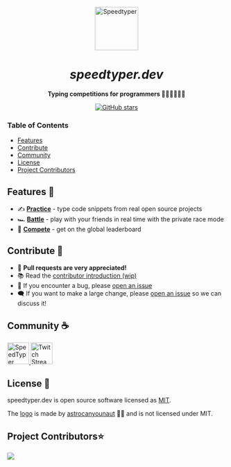 
<br>
<div align="center">
  <a href="https://speedtyper.dev" target="_blank">
    <img src="https://www.speedtyper.dev/logo.png" alt="Speedtyper" height="100" width="auto"/>
  </a>
  <h1><i>speedtyper.dev</i></h1>
</div>

<p align="center">
  <b>
      Typing competitions for programmers 🧑‍💻👩‍💻👨‍💻
  </b>
</p>
<p align="center">
  <a href="https://github.com/codicocodes/speedtyper.dev" target="__blank"><img alt="GitHub stars" src="https://img.shields.io/github/stars/codicocodes/speedtyper.dev?style=social"></a>
</p>

### **Table of Contents**
- [Features](#features-🎉)
- [Contribute](#contribute-👷)
- [Community](#community-☕)
- [License](#license-📜)
- [Project Contributors](#project-contributors⭐)

## Features 🎉

- ✍️ [**Practice**](https://speedtyper.dev/play?mode=private) - type code snippets from real open source projects
- 🏎️ [**Battle**](https://speedtyper.dev/play?mode=private) - play with your friends in real time with the private race mode
- 🏅 [**Compete**](https://speedtyper.dev) - get on the global leaderboard

## Contribute 👷
- 🦄 **Pull requests are very appreciated!**
- 📚 Read the [contributor introduction (wip)](https://github.com/codicocodes/speedtyper.dev/blob/main/CONTRIBUTING.md)
- 🐛 If you encounter a bug, please [open an issue](https://github.com/codicocodes/speedtyper.dev/issues/new)
- 🗨️ If you want to make a large change, please [open an issue](https://github.com/codicocodes/speedtyper.dev/issues/new) so we can discuss it!

## Community ☕
<a href="https://discord.gg/AMbnnN5eep" target="__blank">
  <img src="https://discordapp.com/api/guilds/774781405506568202/widget.png?style=banner2" alt="SpeedTyper Discord" width="auto" height="50px"/>
</a>
<a href="https://twitch.tv/codico" target="__blank">
  <img src="https://user-images.githubusercontent.com/76068197/187993983-6133fe16-46ed-45f7-a459-fa798bda4a92.png" alt="Twitch Stream" width="auto" height="50px"/>
</a>

## License 📜

speedtyper.dev is open source software licensed as [MIT](https://github.com/codicocodes/speedtyper.dev/blob/main/LICENSE).

The [logo](https://github.com/codicocodes/speedtyper.dev/blob/main/packages/webapp/public/images/logo.png) is made by [astrocanyounaut](https://www.twitch.tv/astrocanyounaut) 🧑‍🚀 and is not licensed under MIT.


## Project Contributors⭐ 

<a href="https://github.com/codicocodes/speedtyper.dev/graphs/contributors" align="center">
  <img src="https://contrib.rocks/image?repo=codicocodes/speedtyper.dev" /> 
</a>
